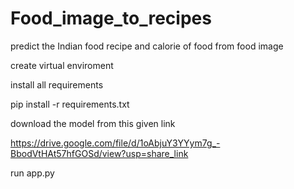 # Food_image_to_recipes
predict the Indian food recipe and calorie of food from food image 

create virtual enviroment 

install all requirements

pip install -r requirements.txt

download the model from this given link 

https://drive.google.com/file/d/1oAbjuY3YYym7g_-BbodVtHAt57hfGOSd/view?usp=share_link

run app.py
